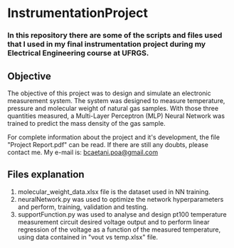 # InstrumentationProject
### In this repository there are some of the scripts and files used that I used in my final instrumentation project during my Electrical Engineering course at UFRGS.

## Objective
The objective of this project was to design and simulate an electronic measurement system. 
The system was designed to measure temperature, pressure and molecular weight of natural gas samples.
With those three quantities measured, a Multi-Layer Perceptron (MLP) Neural Network was trained to predict the mass density of the gas sample. 

For complete information about the project and it's development, the file "Project Report.pdf" can be read.
If there are still any doubts, please contact me.
My e-mail is: bcaetani.poa@gmail.com

## Files explanation
1. molecular_weight_data.xlsx file is the dataset used in NN training.
2. neuralNetwork.py was used to optimize the network hyperparameters and perform, training, validation and testing.
3. supportFunction.py was used to analyse and design pt100 temperature measurement circuit desired voltage output and to perform linear regression of the voltage as a function of the measured temperature, using data contained in "vout vs temp.xlsx" file.
 
